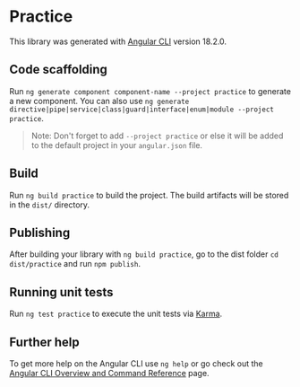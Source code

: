 # Practice

This library was generated with [Angular CLI](https://github.com/angular/angular-cli) version 18.2.0.

## Code scaffolding

Run `ng generate component component-name --project practice` to generate a new component. You can also use `ng generate directive|pipe|service|class|guard|interface|enum|module --project practice`.
> Note: Don't forget to add `--project practice` or else it will be added to the default project in your `angular.json` file. 

## Build

Run `ng build practice` to build the project. The build artifacts will be stored in the `dist/` directory.

## Publishing

After building your library with `ng build practice`, go to the dist folder `cd dist/practice` and run `npm publish`.

## Running unit tests

Run `ng test practice` to execute the unit tests via [Karma](https://karma-runner.github.io).

## Further help

To get more help on the Angular CLI use `ng help` or go check out the [Angular CLI Overview and Command Reference](https://angular.dev/tools/cli) page.
